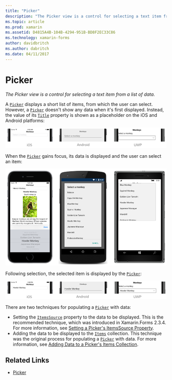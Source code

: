 ```yaml
---
title: "Picker"
description: "The Picker view is a control for selecting a text item from a list of data."
ms.topic: article
ms.prod: xamarin
ms.assetid: D4815A4B-104B-4294-951B-BD8F2EC33C86
ms.technology: xamarin-forms
author: davidbritch
ms.author: dabritch
ms.date: 04/11/2017
---
```


# Picker

_The Picker view is a control for selecting a text item from a list of data._

A [`Picker`](https://developer.xamarin.com/api/type/Xamarin.Forms.Picker/) displays a short list of items, from which the user can select. However, a [`Picker`](https://developer.xamarin.com/api/type/Xamarin.Forms.Picker/) doesn't show any data when it's first displayed. Instead, the value of its [`Title`](https://developer.xamarin.com/api/property/Xamarin.Forms.Picker.Title/) property is shown as a placeholder on the iOS and Android platforms:

[![](images/picker-initial.png "Initial Picker Display")](images/picker-initial-large.png#lightbox "Initial Picker Display")

When the [`Picker`](https://developer.xamarin.com/api/type/Xamarin.Forms.Picker/) gains focus, its data is displayed and the user can select an item:

[![](images/picker-selection.png "Picker Selecting an Item")](images/picker-selection-large.png#lightbox "Picker Selecting an Item")

Following selection, the selected item is displayed by the [`Picker`](https://developer.xamarin.com/api/type/Xamarin.Forms.Picker/):

![](images/picker-after-selection.png "Picker after Selection")

There are two techniques for populating a [`Picker`](https://developer.xamarin.com/api/type/Xamarin.Forms.Picker/) with data:

- Setting the [`ItemsSource`](https://developer.xamarin.com/api/property/Xamarin.Forms.Picker.ItemsSource/) property to the data to be displayed. This is the recommended technique, which was introduced in Xamarin.Forms 2.3.4. For more information, see [Setting a Picker's ItemsSource Property](populating-itemssource.md).
- Adding the data to be displayed to the [`Items`](https://developer.xamarin.com/api/property/Xamarin.Forms.Picker.Items/) collection. This technique was the original process for populating a [`Picker`](https://developer.xamarin.com/api/type/Xamarin.Forms.Picker/) with data. For more information, see [Adding Data to a Picker's Items Collection](populating-items.md).


## Related Links

- [Picker](https://developer.xamarin.com/api/type/Xamarin.Forms.Picker/)
